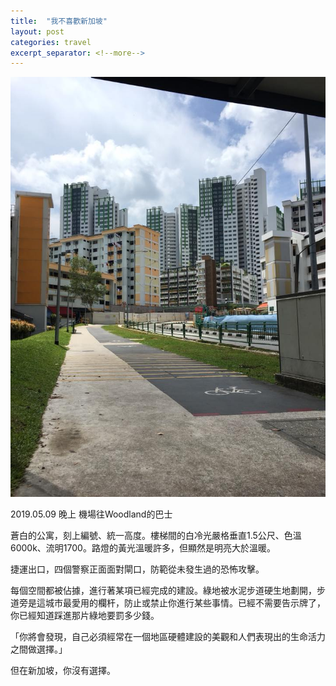 ```yaml
---
title:  "我不喜歡新加坡"
layout: post
categories: travel
excerpt_separator: <!--more-->
---
```

![](/assets/images/singapore.jpg)

2019.05.09 晚上
機場往Woodland的巴士

蒼白的公寓，刻上編號、統一高度。樓梯間的白冷光嚴格垂直1.5公尺、色溫6000k、流明1700。路燈的黃光溫暖許多，但顯然是明亮大於溫暖。<!--more-->

捷運出口，四個警察正面面對閘口，防範從未發生過的恐怖攻擊。

每個空間都被佔據，進行著某項已經完成的建設。綠地被水泥步道硬生地劃開，步道旁是這城市最愛用的欄杆，防止或禁止你進行某些事情。已經不需要告示牌了，你已經知道踩進那片綠地要罰多少錢。

「你將會發現，自己必須經常在一個地區硬體建設的美觀和人們表現出的生命活力之間做選擇。」

但在新加坡，你沒有選擇。